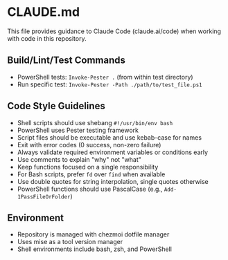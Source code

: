 # CLAUDE.md

This file provides guidance to Claude Code (claude.ai/code) when working with code in this repository.

## Build/Lint/Test Commands
- PowerShell tests: `Invoke-Pester .` (from within test directory)
- Run specific test: `Invoke-Pester -Path ./path/to/test_file.ps1`

## Code Style Guidelines
- Shell scripts should use shebang `#!/usr/bin/env bash`
- PowerShell uses Pester testing framework
- Script files should be executable and use kebab-case for names
- Exit with error codes (0 success, non-zero failure)
- Always validate required environment variables or conditions early
- Use comments to explain "why" not "what"
- Keep functions focused on a single responsibility
- For Bash scripts, prefer `fd` over `find` when available
- Use double quotes for string interpolation, single quotes otherwise
- PowerShell functions should use PascalCase (e.g., `Add-1PassFileOrFolder`)

## Environment
- Repository is managed with chezmoi dotfile manager
- Uses mise as a tool version manager
- Shell environments include bash, zsh, and PowerShell